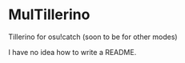 # MulTillerino
Tillerino for osu!catch (soon to be for other modes)

I have no idea how to write a README.
